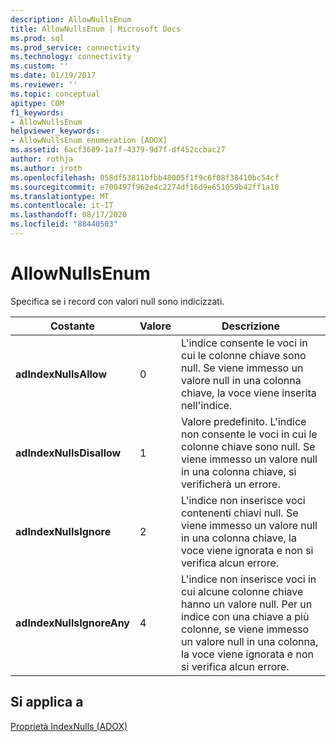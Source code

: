 ```yaml
---
description: AllowNullsEnum
title: AllowNullsEnum | Microsoft Docs
ms.prod: sql
ms.prod_service: connectivity
ms.technology: connectivity
ms.custom: ''
ms.date: 01/19/2017
ms.reviewer: ''
ms.topic: conceptual
apitype: COM
f1_keywords:
- AllowNullsEnum
helpviewer_keywords:
- AllowNullsEnum enumeration [ADOX]
ms.assetid: 6acf3689-1a7f-4379-9d7f-df452ccbac27
author: rothja
ms.author: jroth
ms.openlocfilehash: 058df53811bfbb48005f1f9c6f08f38410bc54cf
ms.sourcegitcommit: e700497f962e4c2274df16d9e651059b42ff1a10
ms.translationtype: MT
ms.contentlocale: it-IT
ms.lasthandoff: 08/17/2020
ms.locfileid: "88440503"
---
```

# <a name="allownullsenum"></a>AllowNullsEnum
Specifica se i record con valori null sono indicizzati.  
  
|Costante|Valore|Descrizione|  
|--------------|-----------|-----------------|  
|**adIndexNullsAllow**|0|L'indice consente le voci in cui le colonne chiave sono null. Se viene immesso un valore null in una colonna chiave, la voce viene inserita nell'indice.|  
|**adIndexNullsDisallow**|1|Valore predefinito. L'indice non consente le voci in cui le colonne chiave sono null. Se viene immesso un valore null in una colonna chiave, si verificherà un errore.|  
|**adIndexNullsIgnore**|2|L'indice non inserisce voci contenenti chiavi null. Se viene immesso un valore null in una colonna chiave, la voce viene ignorata e non si verifica alcun errore.|  
|**adIndexNullsIgnoreAny**|4|L'indice non inserisce voci in cui alcune colonne chiave hanno un valore null. Per un indice con una chiave a più colonne, se viene immesso un valore null in una colonna, la voce viene ignorata e non si verifica alcun errore.|  
  
## <a name="applies-to"></a>Si applica a  
 [Proprietà IndexNulls (ADOX)](../../../ado/reference/adox-api/indexnulls-property-adox.md)
